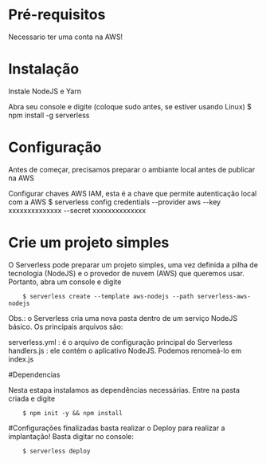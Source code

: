 # Pré-requisitos
Necessario ter uma conta na AWS!

# Instalação
Instale NodeJS e Yarn

Abra seu console e digite (coloque sudo antes, se estiver usando Linux)
$ npm install -g serverless

# Configuração
Antes de começar, precisamos preparar o ambiante local antes de publicar na AWS

Configurar chaves AWS IAM, esta é a chave que permite autenticação local com a AWS
$ serverless config credentials --provider aws --key xxxxxxxxxxxxxx --secret xxxxxxxxxxxxxx

# Crie um projeto simples
O Serverless pode preparar um projeto simples, uma vez definida a pilha de tecnologia (NodeJS) e o provedor de nuvem (AWS) que queremos usar. Portanto, abra um console e digite
```
	$ serverless create --template aws-nodejs --path serverless-aws-nodejs
```

Obs.: o Serverless cria uma nova pasta dentro de um serviço NodeJS básico. Os principais arquivos são:

serverless.yml : é o arquivo de configuração principal do Serverless
handlers.js : ele contém o aplicativo NodeJS. Podemos renomeá-lo em index.js

#Dependencias

Nesta estapa instalamos as dependências necessárias. Entre na pasta criada e digite

```
	$ npm init -y && npm install
```

#Configurações finalizadas basta realizar o Deploy para realizar a implantação! Basta digitar no console:
```
	$ serverless deploy
```
